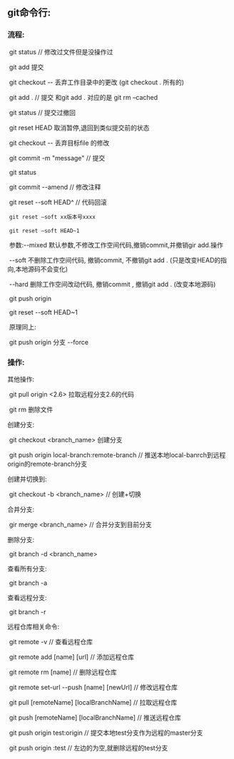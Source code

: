 ## git命令行:

### 流程:

​	git status // 修改过文件但是没操作过

​		git add <file> 提交

​		git checkout -- <file> 丢弃工作目录中的更改 (git checkout . 所有的)

​	git add .	// 提交      和git add . 对应的是 git rm –cached

​	git status // 提交过撤回

​		git reset HEAD <file>  取消暂停,退回到类似提交前的状态

​		git checkout -- <file>  丢弃目标file 的修改

​	git  commit -m "message" // 提交

​	git status

​		git commit --amend // 修改注释

​		git reset --soft HEAD^	// 代码回滚

​		`git reset –soft xx版本号xxxx`

​		`git reset –soft HEAD~1`

​			参数:--mixed 默认参数,不修改工作空间代码,撤销commit,并撤销gir add.操作

​				--soft 不删除工作空间代码, 撤销commit, 不撤销git add . (只是改变HEAD的指向,本地源码不会变化)

​				--hard 删除工作空间改动代码, 撤销commit , 撤销git add . (改变本地源码)

​	git  push origin <branch>

​	git reset --soft HEAD~1

​		原理同上:

​		git push origin 分支 --force



### 操作:

其他操作:

​	git pull origin <2.6> 拉取远程分支2.6的代码

​	git rm <file> 删除文件

创建分支:

​	git checkout <branch_name> 创建分支

​	git push origin local-branch:remote-branch // 推送本地local-banrch到远程origin的remote-branch分支

创建并切换到:

​	git checkout -b <branch_name> // 创建+切换

合并分支:

​	gir merge <branch_name> // 合并分支到目前分支

删除分支:

​	git branch -d <branch_name>

查看所有分支:

​	git branch -a

查看远程分支:

​	git branch -r

远程仓库相关命令:

​	git remote -v	// 查看远程仓库

​	git remote add [name] [url]	// 添加远程仓库

​	git remote rm [name] 	// 删除远程仓库

​	git remote set-url --push [name] [newUrl]	// 修改远程仓库

​	git pull [remoteName] [localBranchName]	// 拉取远程仓库

​	git push [remoteName] [localBranchName]	// 推送远程仓库 



​	git push origin test:origin // 提交本地test分支作为远程的master分支

​	git push origin :test	// 左边的为空,就删除远程的test分支
